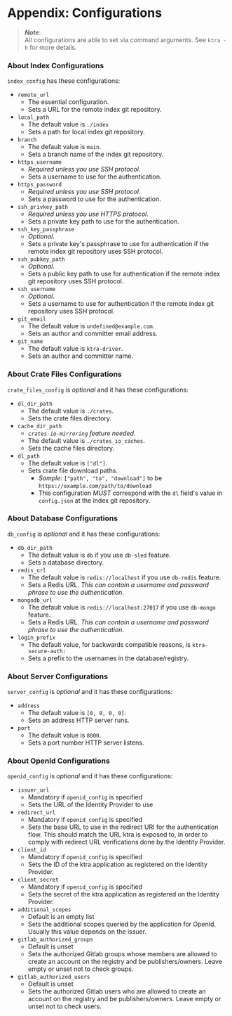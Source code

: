 # Appendix: Configurations

> ***Note***:  
> All configurations are able to set via command arguments. See `ktra -h` for more details.

### About Index Configurations

`index_config` has these configurations:

- `remote_url`
    - The essential configuration.
    - Sets a URL for the remote index git repository.
- `local_path`
    - The default value is `./index`
    - Sets a path for local index git repository.
- `branch`
    - The default value is `main`.
    - Sets a branch name of the index git repository.
- `https_username`
    - *Required unless you use SSH protocol*.
    - Sets a username to use for the authentication.
- `https_password`
    - *Required unless you use SSH protocol*.
    - Sets a password to use for the authentication.
- `ssh_privkey_path`
    - *Required unless you use HTTPS protocol*.
    - Sets a private key path to use for the authentication.
- `ssh_key_passphrase`
    - *Optional*.
    - Sets a private key's passphrase to use for authentication if the remote index git repository uses SSH protocol.
- `ssh_pubkey_path`
    - *Optional*.
    - Sets a public key path to use for authentication if the remote index git repository uses SSH protocol.
- `ssh_username`
    - *Optional*.
    - Sets a username to use for authentication if the remote index git repository uses SSH protocol.
- `git_email`
    - The default value is `undefined@example.com`.
    - Sets an author and committer email address.
- `git_name`
    - The default value is `ktra-driver`.
    - Sets an author and committer name.

### About Crate Files Configurations

`crate_files_config` is *optional* and it has these configurations:

- `dl_dir_path`
    - The default value is `./crates`.
    - Sets the crate files directory.
- `cache_dir_path`
    - *`crates-io-mirroring` feature needed.*
    - The default value is `./crates_io_caches`.
    - Sets the cache files directory.
- `dl_path`
    - The default value is `["dl"]`.
    - Sets crate file download paths.
        - *Sample*: `["path", "to", "download"]` to be `https://example.com/path/to/download`
        - This configuration *MUST* correspond with the `dl` field's value in `config.json` at the index git repository.

### About Database Configurations

`db_config` is *optional* and it has these configurations:

- `db_dir_path`
    - The default value is `db` if you use `db-sled` feature.
    - Sets a database directory.
- `redis_url`
    - The default value is `redis://localhost` if you use `db-redis` feature.
    - Sets a Redis URL. *This can contain a username and password phrase to use the authentication*.
- `mongodb_url`
    - The default value is `redis://localhost:27017` if you use `db-mongo` feature.
    - Sets a Redis URL. *This can contain a username and password phrase to use the authentication*.
- `login_prefix`
    - The default value, for backwards compatible reasons, is `ktra-secure-auth:`
    - Sets a prefix to the usernames in the database/registry.

### About Server Configurations

`server_config` is *optional* and it has these configurations:

- `address`
    - The default value is `[0, 0, 0, 0]`.
    - Sets an address HTTP server runs.
- `port`
    - The default value is `8000`.
    - Sets a port number HTTP server listens.

### About OpenId Configurations

`openid_config` is *optional* and it has these configurations:
- `issuer_url`
   - Mandatory if `openid_config` is specified
   - Sets the URL of the Identity Provider to use
- `redirect_url`
   - Mandatory if `openid_config` is specified
   - Sets the base URL to use in the redirect URI for the authentication flow.
     This should match the URL ktra is exposed to, in order to comply with
     redirect URL verifications done by the Identity Provider.
- `client_id`
   - Mandatory if `openid_config` is specified
   - Sets the ID of the ktra application as registered on the Identity Provider.
- `client_secret`
   - Mandatory if `openid_config` is specified
   - Sets the secret of the ktra application as registered on the Identity
     Provider.
- `additional_scopes`
   - Default is an empty list
   - Sets the additional scopes queried by the application for OpenId. Usually
     this value depends on the issuer.
- `gitlab_authorized_groups`
   - Default is unset
   - Sets the authorized Gitlab groups whose members are allowed to create an
     account on the registry and be publishers/owners. Leave empty or unset not
     to check groups.
- `gitlab_authorized_users`
   - Default is unset
   - Sets the authorized Gitlab users who are allowed to create an account on
     the registry and be publishers/owners. Leave empty or unset not to check
     users.
